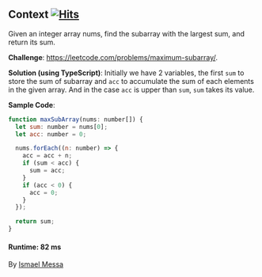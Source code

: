## Context&nbsp;[![Hits](https://hits.seeyoufarm.com/api/count/incr/badge.svg?url=https%3A%2F%2Fgithub.com%2Fnumerica-ideas%2Fcommunity%2Ftree%2Fmaster%2Falgorithms%2Fmaximum-subarray&count_bg=%2379C83D&title_bg=%23555555&icon=&icon_color=%23E7E7E7&title=hits&edge_flat=false)](https://numericaideas.com/)

Given an integer array nums, find the subarray
with the largest sum, and return its sum.

**Challenge**: https://leetcode.com/problems/maximum-subarray/.

**Solution (using TypeScript)**:
Initially we have 2 variables, the first `sum` to store the sum of subarray and `acc` to accumulate the sum of each elements in the given array. And in the case `acc` is upper than `sum`, `sum` takes its value.

**Sample Code**:

```javascript
function maxSubArray(nums: number[]) {
  let sum: number = nums[0];
  let acc: number = 0;

  nums.forEach((n: number) => {
    acc = acc + n;
    if (sum < acc) {
      sum = acc;
    }
    if (acc < 0) {
      acc = 0;
    }
  });

  return sum;
}
```

#### Runtime: 82 ms

By [Ismael Messa](https://github.com/messaismael)
